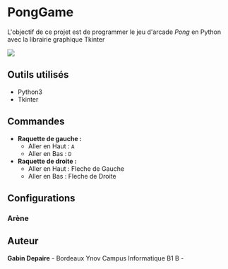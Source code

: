 # PongGame
L'objectif de ce projet est de programmer le jeu d'arcade *Pong* en Python avec la librairie graphique Tkinter

![](https://upload.wikimedia.org/wikipedia/commons/thumb/f/f8/Pong.png/280px-Pong.png)

## Outils utilisés
* Python3
* Tkinter

## Commandes
- **Raquette de gauche :**
    * Aller en Haut : `A`
    * Aller en Bas : `D`
- **Raquette de droite :**
    * Aller en Haut : Fleche de Gauche
    * Aller en Bas : Fleche de Droite

## Configurations
### Arène

## Auteur
**Gabin Depaire** - Bordeaux Ynov Campus Informatique B1 B - [](https://github.com/)
